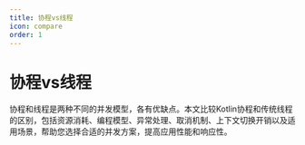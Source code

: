 ```yaml
---
title: 协程vs线程
icon: compare
order: 1
---
```


# 协程vs线程

协程和线程是两种不同的并发模型，各有优缺点。本文比较Kotlin协程和传统线程的区别，包括资源消耗、编程模型、异常处理、取消机制、上下文切换开销以及适用场景，帮助您选择合适的并发方案，提高应用性能和响应性。
